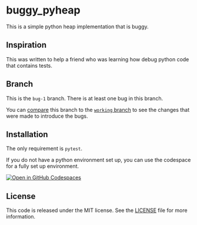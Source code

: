 # buggy_pyheap

This is a simple python heap implementation that is buggy.

## Inspiration

This was written to help a friend who was learning how debug python code that contains tests.

## Branch

This is the `bug-1` branch. There is at least one bug in this branch.

You can [compare](https://github.com/marzvrover/buggy_pyheap/compare/working...bug-1) this branch to the [`working` branch](https://github.com/marzvrover/buggy_pyheap/tree/working) to see the changes that were made to introduce the bugs.

## Installation

The only requirement is `pytest`.

If you do not have a python environment set up, you can use the codespace for a fully set up environment.

[![Open in GitHub Codespaces](https://github.com/codespaces/badge.svg)](https://codespaces.new/marzvrover/buggy_pyheap)

## License

This code is released under the MIT license. See the [LICENSE](./LICENSE) file for more information.
